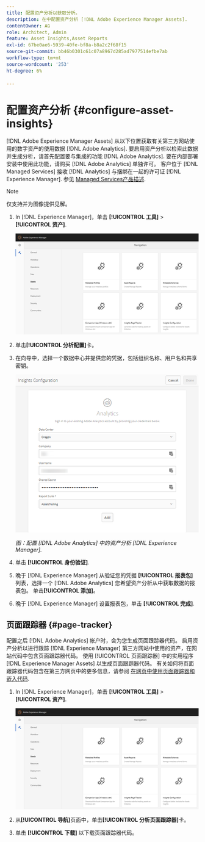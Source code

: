 ```yaml
---
title: 配置资产分析以获取分析。
description: 在中配置资产分析 [!DNL Adobe Experience Manager Assets].
contentOwner: AG
role: Architect, Admin
feature: Asset Insights,Asset Reports
exl-id: 67be0ae6-5939-40fe-bf8a-b8a2c2f68f15
source-git-commit: bb46b0301c61c07a8967d285ad7977514efbe7ab
workflow-type: tm+mt
source-wordcount: '253'
ht-degree: 6%

---
```


# 配置资产分析 {#configure-asset-insights}

[!DNL Adobe Experience Manager Assets] 从以下位置获取有关第三方网站使用的数字资产的使用数据 [!DNL Adobe Analytics]. 要启用资产分析以检索此数据并生成分析，请首先配置要与集成的功能 [!DNL Adobe Analytics]. 要在内部部署安装中使用此功能，请购买 [!DNL Adobe Analytics] 单独许可。 客户位于 [!DNL Managed Services] 接收 [!DNL Analytics] 与捆绑在一起的许可证 [!DNL Experience Manager]. 参见 [Managed Services产品描述](https://helpx.adobe.com/legal/product-descriptions/adobe-experience-manager-managed-services.html).

>[!NOTE]
>
>仅支持并为图像提供见解。

1. In [!DNL Experience Manager]，单击 **[!UICONTROL 工具]** > **[!UICONTROL 资产]**.

   ![chlimage_1-72](assets/chlimage_1-210.png)

1. 单击&#x200B;**[!UICONTROL 分析配置]**&#x200B;卡。
1. 在向导中，选择一个数据中心并提供您的凭据，包括组织名称、用户名和共享密钥。

   ![在Experience Manager中配置Adobe Analytics以进行资产分析](assets/insights_config2.png)

   *图：配置 [!DNL Adobe Analytics] 中的资产分析 [!DNL Experience Manager].*

1. 单击 **[!UICONTROL 身份验证]**.
1. 晚于 [!DNL Experience Manager] 从验证您的凭据 **[!UICONTROL 报表包]** 列表，选择一个 [!DNL Adobe Analytics] 您希望资产分析从中获取数据的报表包。 单击&#x200B;**[!UICONTROL 添加]**。
1. 晚于 [!DNL Experience Manager] 设置报表包，单击 **[!UICONTROL 完成]**.

## 页面跟踪器 {#page-tracker}

配置之后 [!DNL Adobe Analytics] 帐户时，会为您生成页面跟踪器代码。 启用资产分析以进行跟踪 [!DNL Experience Manager] 第三方网站中使用的资产，在网站代码中包含页面跟踪器代码。 使用 [!UICONTROL 页面跟踪器] 中的实用程序 [!DNL Experience Manager Assets] 以生成页面跟踪器代码。 有关如何将页面跟踪器代码包含在第三方网页中的更多信息，请参阅 [在网页中使用页面跟踪器和嵌入代码](/help/assets/use-page-tracker.md).

1. In [!DNL Experience Manager]，单击 **[!UICONTROL 工具]** > **[!UICONTROL 资产]**.

   ![chlimage_1-73](assets/chlimage_1-214.png)

1. 从&#x200B;**[!UICONTROL 导航]**&#x200B;页面中，单击&#x200B;**[!UICONTROL 分析页面跟踪器]**&#x200B;卡。
1. 单击 **[!UICONTROL 下载]** 以下载页面跟踪器代码。
